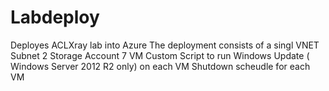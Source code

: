 # Labdeploy
Deployes ACLXray lab into Azure
The deployment consists of a singl
VNET
Subnet
2 Storage Account
7 VM
Custom Script to run Windows Update ( Windows Server 2012 R2 only) on each VM
Shutdown scheudle for each VM
